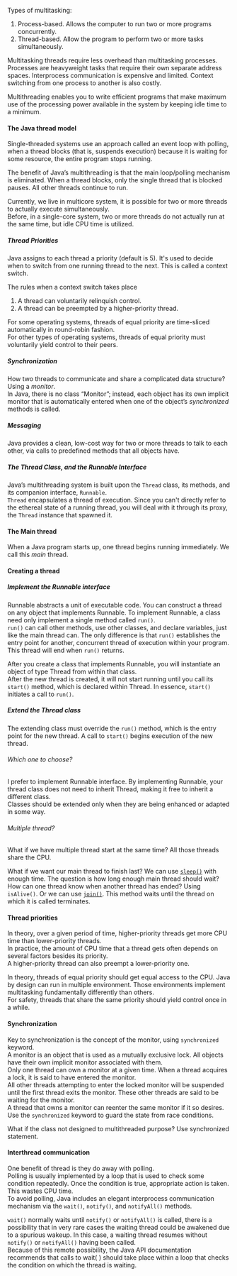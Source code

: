Types of multitasking:  
1. Process-based. Allows the computer to run two or more programs concurrently.  
2. Thread-based. Allow the program to perform two or more tasks simultaneously.

Multitasking threads require less overhead than multitasking processes. Processes are heavyweight tasks that require their own separate address spaces. Interprocess communication is expensive and limited. Context switching from one process to another is also costly.

Multithreading enables you to write efficient programs that make maximum use of the processing power available in the system by keeping idle time to a minimum.

#### The Java thread model

Single-threaded systems use an approach called an event loop with polling, when a thread blocks (that is, suspends execution) because it is waiting for some resource, the entire program stops running.

The benefit of Java’s multithreading is that the main loop/polling mechanism is eliminated. When a thread blocks, only the single thread that is blocked pauses. All other threads continue to run.

Currently, we live in multicore system, it is possible for two or more threads to actually execute simultaneously.  
Before, in a single-core system, two or more threads do not actually run at the same time, but idle CPU time is utilized.

##### Thread Priorities

Java assigns to each thread a priority (default is 5). It's used to decide when to switch from one running thread to the next. This is called a context switch.

The rules when a context switch takes place  
1. A thread can voluntarily relinquish control.  
2. A thread can be preempted by a higher-priority thread.

For some operating systems, threads of equal priority are time-sliced automatically in round-robin fashion.  
For other types of operating systems, threads of equal priority must voluntarily yield control to their peers.

##### Synchronization

How two threads to communicate and share a complicated data structure? Using a _monitor_.  
In Java, there is no class “Monitor”; instead, each object has its own implicit monitor that is automatically entered when one of the object’s _synchronized_ methods is called.

##### Messaging

Java provides a clean, low-cost way for two or more threads to talk to each other, via calls to predefined methods that all objects have.

##### The Thread Class, and the Runnable Interface

Java’s multithreading system is built upon the `Thread` class, its methods, and its companion interface, `Runnable`.  
`Thread` encapsulates a thread of execution. Since you can't directly refer to the ethereal state of a running thread, you will deal with it through its proxy, the `Thread` instance that spawned it.

#### The Main thread

When a Java program starts up, one thread begins running immediately. We call this _main_ thread.

#### Creating a thread

##### Implement the Runnable interface

Runnable abstracts a unit of executable code. You can construct a thread on any object that implements Runnable. To implement Runnable, a class need only implement a single method called `run()`.  
`run()` can call other methods, use other classes, and declare variables, just like the main thread can. The only difference is that `run()` establishes the entry point for another, concurrent thread of execution within your program. This thread will end when `run()` returns.

After you create a class that implements Runnable, you will instantiate an object of type Thread from within that class.  
After the new thread is created, it will not start running until you call its `start()` method, which is declared within Thread. In essence, `start()` initiates a call to `run()`.

##### Extend the Thread class

The extending class must override the `run()` method, which is the entry point for the new thread. A call to `start()` begins execution of the new thread.

###### Which one to choose?

I prefer to implement Runnable interface. By implementing Runnable, your thread class does not need to inherit Thread, making it free to inherit a different class.  
Classes should be extended only when they are being enhanced or adapted in some way.

###### Multiple thread?

What if we have multiple thread start at the same time? All those threads share the CPU.

What if we want our main thread to finish last? We can use [`sleep()`](https://github.com/bluething/learnjava/blob/main/javathreadmodel/src/main/java/io/github/bluething/java/threadmodel/MultipleThreadDemo.java) with enough time. The question is how long enough main thread should wait?  
How can one thread know when another thread has ended? Using `isAlive()`.
Or we can use [`join()`](https://github.com/bluething/learnjava/blob/main/javathreadmodel/src/main/java/io/github/bluething/java/threadmodel/MultipleThreadWithJoinDemo.java). This method waits until the thread on which it is called terminates.

#### Thread priorities

In theory, over a given period of time, higher-priority threads get more CPU time than lower-priority threads.  
In practice, the amount of CPU time that a thread gets often depends on several factors besides its priority.  
A higher-priority thread can also preempt a lower-priority one.

In theory, threads of equal priority should get equal access to the CPU. Java by design can run in multiple environment. Those environments implement multitasking fundamentally differently than others.  
For safety, threads that share the same priority should yield control once in a while.

#### Synchronization

Key to synchronization is the concept of the monitor, using `synchronized` keyword.  
A monitor is an object that is used as a mutually exclusive lock. All objects have their own implicit monitor associated with them.  
Only one thread can own a monitor at a given time. When a thread acquires a lock, it is said to have entered the monitor.  
All other threads attempting to enter the locked monitor will be suspended until the first thread exits the monitor. These other threads are said to be waiting for the monitor.  
A thread that owns a monitor can reenter the same monitor if it so desires.  
Use the `synchronized` keyword to guard the state from race conditions.

What if the class not designed to multithreaded purpose? Use synchronized statement.

#### Interthread communication

One benefit of thread is they do away with polling.  
Polling is usually implemented by a loop that is used to check some condition repeatedly. Once the condition is true, appropriate action is taken. This wastes CPU time.  
To avoid polling, Java includes an elegant interprocess communication mechanism via the `wait()`, `notify()`, and `notifyAll()` methods.

`wait()` normally waits until `notify()` or `notifyAll()` is called, there is a possibility that in very rare cases the waiting thread could be awakened due to a spurious wakeup. In this case, a waiting thread resumes without `notify()` or `notifyAll()` having been called.  
Because of this remote possibility, the Java API documentation recommends that calls to wait( ) should take place within a loop that checks the condition on which the thread is waiting. 